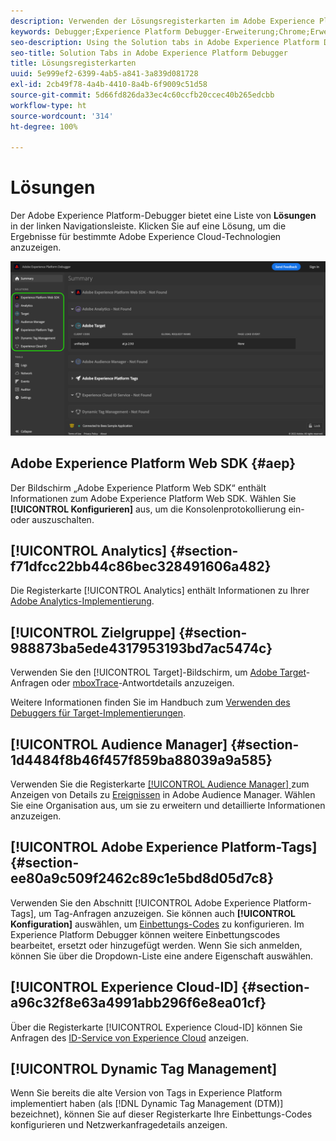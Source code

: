 ```yaml
---
description: Verwenden der Lösungsregisterkarten im Adobe Experience Platform Debugger
keywords: Debugger;Experience Platform Debugger-Erweiterung;Chrome;Erweiterung;Zusammenfassung;Löschen;Anfragen;Lösungen;Lösung;Informationen;Analytics;Target;Audience Manager;Media Optimizer;AMO;ID-Service
seo-description: Using the Solution tabs in Adobe Experience Platform Debugger
seo-title: Solution Tabs in Adobe Experience Platform Debugger
title: Lösungsregisterkarten
uuid: 5e999ef2-6399-4ab5-a841-3a839d081728
exl-id: 2cb49f78-4a4b-4410-8a4b-6f9009c51d58
source-git-commit: 5d66fd826da33ec4c60ccfb20ccec40b265edcbb
workflow-type: ht
source-wordcount: '314'
ht-degree: 100%

---
```


# Lösungen

Der Adobe Experience Platform-Debugger bietet eine Liste von **Lösungen** in der linken Navigationsleiste. Klicken Sie auf eine Lösung, um die Ergebnisse für bestimmte Adobe Experience Cloud-Technologien anzuzeigen.

![Die Liste der verfügbaren Lösungen, die auf der Debugger-Benutzeroberfläche angezeigt wird](../images/solutions/overview/left-nav.png)

## Adobe Experience Platform Web SDK {#aep}

Der Bildschirm „Adobe Experience Platform Web SDK“ enthält Informationen zum Adobe Experience Platform Web SDK. Wählen Sie **[!UICONTROL Konfigurieren]** aus, um die Konsolenprotokollierung ein- oder auszuschalten.

## [!UICONTROL Analytics] {#section-f71dfcc22bb44c86bec328491606a482}

Die Registerkarte [!UICONTROL Analytics] enthält Informationen zu Ihrer [Adobe Analytics-Implementierung](https://experienceleague.adobe.com/docs/analytics/implementation/home.html?lang=de).

## [!UICONTROL Zielgruppe] {#section-988873ba5ede4317953193bd7ac5474c}

Verwenden Sie den [!UICONTROL Target]-Bildschirm, um [Adobe Target](https://experienceleague.adobe.com/docs/target/using/target-home.html?lang=de)-Anfragen oder [mboxTrace](https://experienceleague.adobe.com/docs/target/using/activities/troubleshoot-activities/content-trouble.html?lang=de#section_256FCF7C14BB435BA2C68049EF0BA99E)-Antwortdetails anzuzeigen.

Weitere Informationen finden Sie im Handbuch zum [Verwenden des Debuggers für Target-Implementierungen](./target.md).

## [!UICONTROL Audience Manager] {#section-1d4484f8b46f457f859ba88039a9a585}

Verwenden Sie die Registerkarte [[!UICONTROL Audience Manager] ](https://experienceleague.adobe.com/docs/audience-manager/user-guide/aam-home.html?lang=de) zum Anzeigen von Details zu [Ereignissen](https://experienceleague.adobe.com/docs/audience-manager/user-guide/api-and-sdk-code/dcs/dcs-event-calls/dcs-event-calls.html?lang=de) in Adobe Audience Manager. Wählen Sie eine Organisation aus, um sie zu erweitern und detaillierte Informationen anzuzeigen.

## [!UICONTROL Adobe Experience Platform-Tags] {#section-ee80a9c509f2462c89c1e5bd8d05d7c8}

Verwenden Sie den Abschnitt [!UICONTROL Adobe Experience Platform-Tags], um Tag-Anfragen anzuzeigen. Sie können auch **[!UICONTROL Konfiguration]** auswählen, um [Einbettungs-Codes](../../tags/ui/publishing/environments.md#embed-code) zu konfigurieren. Im Experience Platform Debugger können weitere Einbettungscodes bearbeitet, ersetzt oder hinzugefügt werden. Wenn Sie sich anmelden, können Sie über die Dropdown-Liste eine andere Eigenschaft auswählen.

## [!UICONTROL Experience Cloud-ID] {#section-a96c32f8e63a4991abb296f6e8ea01cf}

Über die Registerkarte [!UICONTROL Experience Cloud-ID] können Sie Anfragen des [ID-Service von Experience Cloud](https://experienceleague.adobe.com/docs/id-service/using/home.html?lang=de) anzeigen.

## [!UICONTROL Dynamic Tag Management]

Wenn Sie bereits die alte Version von Tags in Experience Platform implementiert haben (als [!DNL Dynamic Tag Management (DTM)] bezeichnet), können Sie auf dieser Registerkarte Ihre Einbettungs-Codes konfigurieren und Netzwerkanfragedetails anzeigen.
